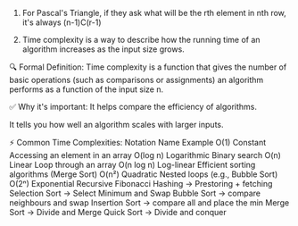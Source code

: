 1. For Pascal's Triangle, if they ask what will be the rth element in nth row, it's always (n-1)C(r-1)


2. Time complexity is a way to describe how the running time of an algorithm increases as the input size grows.

🔍 Formal Definition:
Time complexity is a function that gives the number of basic operations (such as comparisons or assignments) an algorithm performs as a function of the input size n.

✅ Why it's important:
It helps compare the efficiency of algorithms.

It tells you how well an algorithm scales with larger inputs.

⚡ Common Time Complexities:
Notation	Name	Example
O(1)	Constant	Accessing an element in an array
O(log n)	Logarithmic	Binary search
O(n)	Linear	Loop through an array
O(n log n)	Log-linear	Efficient sorting algorithms (Merge Sort)
O(n²)	Quadratic	Nested loops (e.g., Bubble Sort)
O(2ⁿ)	Exponential	Recursive Fibonacci
Hashing -> Prestoring + fetching
Selection Sort -> Select Minimum and Swap
Bubble Sort -> compare neighbours and swap
Insertion Sort -> compare all and place the min
Merge Sort -> Divide and Merge
Quick Sort -> Divide and conquer 